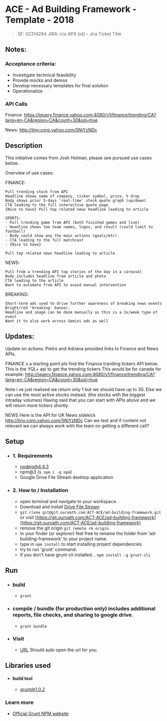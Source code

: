 # ACE - Ad Building Framework - Template - 2018
> SF: 02314284
> JIRA: n/a
> APX {id} - Jira Ticket Title
## Notes:

### Acceptance criteria:
  * Investigate technical feasibility
  * Provide mocks and demos
  * Develop necessary templates for final solution
  * Operationalize

### API Calls
Finance: 
https://iquery.finance.yahoo.com:4080/v1/finance/trending/CA?lang=en-CA&region=CA&count=30&ssl=true

News:
http://tiny.corp.yahoo.com/5NjYzNDc

## Description
This initiative comes from Josh Holman, please see pursued use cases below.

Overview of use cases:

FINANCE:

    Pull trending stock from API
    Headline shows name of company, ticker symbol, price, % drop
    Body shows prior 5-days 'real-time' stock quote graph (up/down)
    CTA leading to the full interactive quote page
    {Nice to have} Pull top related news headline leading to article

    SPORTS:
    - Pull trending game from API (both finished games and live)
    - Headline shows two team names, logos, and result (could limit to football)
    - Body could show any the main actions (goals/etc).
    - CTA leading to the full matchcast
    - {Nice to have}

    Pull top related news headline leading to article

NEWS:

    Pull from a trending API top stories of the day in a carousel
    Body includes headline from article and photo
    CTA leading to the article
    Want to automate from API to avoid manual intervention

BREAKING:

    Short-term ads used to drive further awareness of breaking news events
    Bright/red 'breaking' banner.
    Headline and image can be done manually as this is a 1x/week type of event
    Want it to also work across Gemini ads as well

## Updates:
Update on actions:
Pietro and Adriana provided links to Finance and News APIs.

FINANCE
s a starting point pls find the Finance tranding tickers API below. This is the YQL+ api to get the trending tickers
This would be for canada for example:
http://iquery.finance.yahoo.com:4080/v1/finance/trending/CA?lang=en-CA&region=CA&count=30&ssl=true

Note i ve just realised we return only 1 but we should have up to 30. Else we can use the most active stocks instead. (the stocks with the biggest intraday volumes)
Having said that you can start with APIs above and we will return more tickers shortly.

NEWS
Here is the API for UK News sidekick http://tiny.corp.yahoo.com/5NjYzNDc
Can we test and if content not relevant we can always work with the team on getting a different call?


## Setup
  * ### 1. Requirements
    * nodejs@4.4.3
    * npm@3 (`$ npm i -g npm`)
    * Google Drive File Stream desktop application

  * ### 2. How to / Installation
    * open terminal and navigate to your workspace.
    * Download and install [Drive File Stream](https://support.google.com/drive/answer/7329379)
    * `git clone git@git.ouroath.com:ACT-ACE/ad-building-framework.git` or visit [https://git.ouroath.com/ACT-ACE/ad-building-framework](https://git.ouroath.com/ACT-ACE/ad-building-framework)
    * remove the git origin `git remote rm origin`.
    * In your finder (or explorer) feel free to rename the folder from 'ad-building-framework' to your project name.
    * type in `npm install` to start installing project dependencies.
    * try to run 'grunt' command. 
    * if you don't have grunt-cli installed... `npm install -g grunt-cli`

## Run
  * ### build
    * `grunt`
  * ### compile / bundle (for production only) includes additional reports, file checks, and sharing to google drive.
    * `grunt bundle`
  * ### Visit
    * [URL](http://localhost:3000/) Should auto open the url for you.


## Libraries used
  * #### build tool
    * [grunt@1.0.2](https://gruntjs.com/)

### Learn more
* [Official Grunt NPM website](https://www.npmjs.com/package/grunt)
